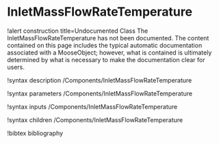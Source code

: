 <!-- MOOSE Documentation Stub: Remove this when content is added. -->

# InletMassFlowRateTemperature

!alert construction title=Undocumented Class
The InletMassFlowRateTemperature has not been documented. The content contained on this page includes the
typical automatic documentation associated with a MooseObject; however, what is contained is
ultimately determined by what is necessary to make the documentation clear for users.

!syntax description /Components/InletMassFlowRateTemperature

!syntax parameters /Components/InletMassFlowRateTemperature

!syntax inputs /Components/InletMassFlowRateTemperature

!syntax children /Components/InletMassFlowRateTemperature

!bibtex bibliography
